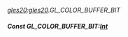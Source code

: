 _[gles20](../../modules/gles20/gles20-module.md):[gles20](../../modules/gles20/gles20-module.md).GL\_COLOR\_BUFFER\_BIT_
##### Const GL\_COLOR\_BUFFER\_BIT:[Int](../../modules/wonkey/wonkey-types-int.md)
